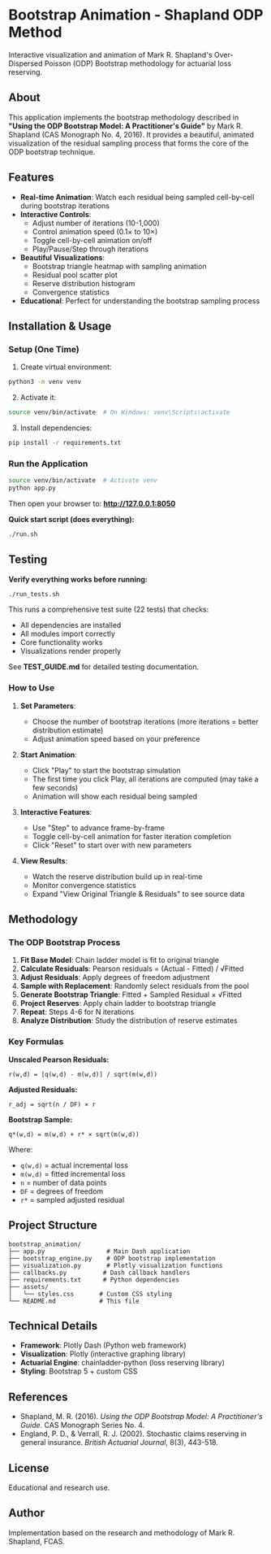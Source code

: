 # Bootstrap Animation - Shapland ODP Method

Interactive visualization and animation of Mark R. Shapland's Over-Dispersed Poisson (ODP) Bootstrap methodology for actuarial loss reserving.

## About

This application implements the bootstrap methodology described in **"Using the ODP Bootstrap Model: A Practitioner's Guide"** by Mark R. Shapland (CAS Monograph No. 4, 2016). It provides a beautiful, animated visualization of the residual sampling process that forms the core of the ODP bootstrap technique.

## Features

- **Real-time Animation**: Watch each residual being sampled cell-by-cell during bootstrap iterations
- **Interactive Controls**:
  - Adjust number of iterations (10-1,000)
  - Control animation speed (0.1× to 10×)
  - Toggle cell-by-cell animation on/off
  - Play/Pause/Step through iterations
- **Beautiful Visualizations**:
  - Bootstrap triangle heatmap with sampling animation
  - Residual pool scatter plot
  - Reserve distribution histogram
  - Convergence statistics
- **Educational**: Perfect for understanding the bootstrap sampling process

## Installation & Usage

### Setup (One Time)

1. Create virtual environment:
```bash
python3 -m venv venv
```

2. Activate it:
```bash
source venv/bin/activate  # On Windows: venv\Scripts\activate
```

3. Install dependencies:
```bash
pip install -r requirements.txt
```

### Run the Application

```bash
source venv/bin/activate  # Activate venv
python app.py
```

Then open your browser to: **http://127.0.0.1:8050**

**Quick start script (does everything):**
```bash
./run.sh
```

## Testing

**Verify everything works before running:**

```bash
./run_tests.sh
```

This runs a comprehensive test suite (22 tests) that checks:
- All dependencies are installed
- All modules import correctly
- Core functionality works
- Visualizations render properly

See **TEST_GUIDE.md** for detailed testing documentation.

### How to Use

1. **Set Parameters**:
   - Choose the number of bootstrap iterations (more iterations = better distribution estimate)
   - Adjust animation speed based on your preference

2. **Start Animation**:
   - Click "Play" to start the bootstrap simulation
   - The first time you click Play, all iterations are computed (may take a few seconds)
   - Animation will show each residual being sampled

3. **Interactive Features**:
   - Use "Step" to advance frame-by-frame
   - Toggle cell-by-cell animation for faster iteration completion
   - Click "Reset" to start over with new parameters

4. **View Results**:
   - Watch the reserve distribution build up in real-time
   - Monitor convergence statistics
   - Expand "View Original Triangle & Residuals" to see source data

## Methodology

### The ODP Bootstrap Process

1. **Fit Base Model**: Chain ladder model is fit to original triangle
2. **Calculate Residuals**: Pearson residuals = (Actual - Fitted) / √Fitted
3. **Adjust Residuals**: Apply degrees of freedom adjustment
4. **Sample with Replacement**: Randomly select residuals from the pool
5. **Generate Bootstrap Triangle**: Fitted + Sampled Residual × √Fitted
6. **Project Reserves**: Apply chain ladder to bootstrap triangle
7. **Repeat**: Steps 4-6 for N iterations
8. **Analyze Distribution**: Study the distribution of reserve estimates

### Key Formulas

**Unscaled Pearson Residuals:**
```
r(w,d) = [q(w,d) - m(w,d)] / sqrt(m(w,d))
```

**Adjusted Residuals:**
```
r_adj = sqrt(n / DF) × r
```

**Bootstrap Sample:**
```
q*(w,d) = m(w,d) + r* × sqrt(m(w,d))
```

Where:
- `q(w,d)` = actual incremental loss
- `m(w,d)` = fitted incremental loss
- `n` = number of data points
- `DF` = degrees of freedom
- `r*` = sampled adjusted residual

## Project Structure

```
bootstrap_animation/
├── app.py                 # Main Dash application
├── bootstrap_engine.py    # ODP bootstrap implementation
├── visualization.py       # Plotly visualization functions
├── callbacks.py          # Dash callback handlers
├── requirements.txt      # Python dependencies
├── assets/
│   └── styles.css       # Custom CSS styling
└── README.md            # This file
```

## Technical Details

- **Framework**: Plotly Dash (Python web framework)
- **Visualization**: Plotly (interactive graphing library)
- **Actuarial Engine**: chainladder-python (loss reserving library)
- **Styling**: Bootstrap 5 + custom CSS

## References

- Shapland, M. R. (2016). *Using the ODP Bootstrap Model: A Practitioner's Guide*. CAS Monograph Series No. 4.
- England, P. D., & Verrall, R. J. (2002). Stochastic claims reserving in general insurance. *British Actuarial Journal*, 8(3), 443-518.

## License

Educational and research use.

## Author

Implementation based on the research and methodology of Mark R. Shapland, FCAS.
